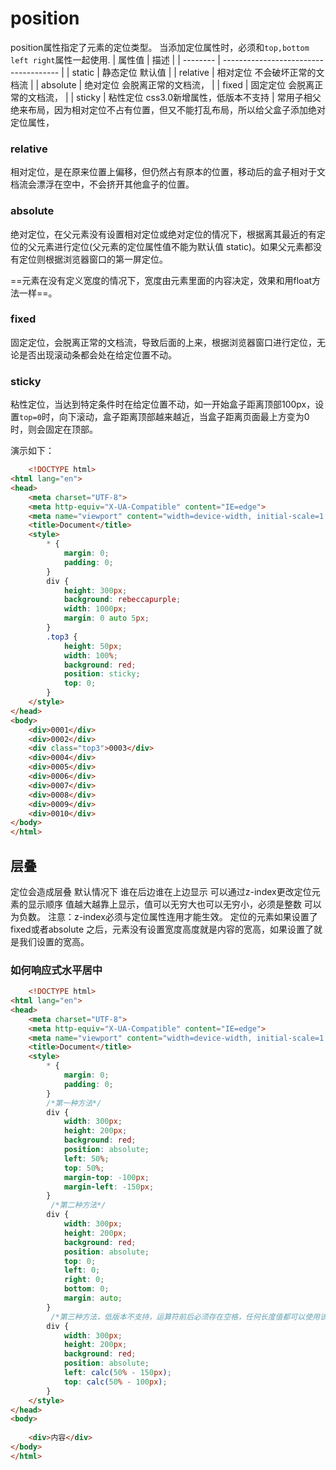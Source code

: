 # position
position属性指定了元素的定位类型。
当添加定位属性时，必须和`top,bottom left right`属性一起使用.
| 属性值   | 描述                                  |
| -------- | ------------------------------------- |
| static   | 静态定位 默认值                       |
| relative | 相对定位 不会破坏正常的文档流         |
| absolute | 绝对定位 会脱离正常的文档流，         |
| fixed    | 固定定位 会脱离正常的文档流，         |
| sticky   | 粘性定位 css3.0新增属性，低版本不支持 | 
常用子相父绝来布局，因为相对定位不占有位置，但又不能打乱布局，所以给父盒子添加绝对定位属性，

### relative
相对定位，是在原来位置上偏移，但仍然占有原本的位置，移动后的盒子相对于文档流会漂浮在空中，不会挤开其他盒子的位置。

### absolute
绝对定位，在父元素没有设置相对定位或绝对定位的情况下，根据离其最近的有定位的父元素进行定位(父元素的定位属性值不能为默认值 static)。如果父元素都没有定位则根据浏览器窗口的第一屏定位。

==元素在没有定义宽度的情况下，宽度由元素里面的内容决定，效果和用float方法一样==。

### fixed
固定定位，会脱离正常的文档流，导致后面的上来，根据浏览器窗口进行定位，无论是否出现滚动条都会处在给定位置不动。

### sticky
粘性定位，当达到特定条件时在给定位置不动，如一开始盒子距离顶部100px，设置`top=0`时，向下滚动，盒子距离顶部越来越近，当盒子距离页面最上方变为0时，则会固定在顶部。

演示如下：
```html
	<!DOCTYPE html>
<html lang="en">
<head>
    <meta charset="UTF-8">
    <meta http-equiv="X-UA-Compatible" content="IE=edge">
    <meta name="viewport" content="width=device-width, initial-scale=1.0">
    <title>Document</title>
    <style>
        * {
            margin: 0;
            padding: 0;
        }
        div {
            height: 300px;
            background: rebeccapurple;
            width: 1000px;
            margin: 0 auto 5px;
        }
        .top3 {
            height: 50px;
            width: 100%;
            background: red;
            position: sticky;
            top: 0;
        }
    </style>
</head>
<body>
    <div>0001</div>
    <div>0002</div>
    <div class="top3">0003</div>
    <div>0004</div>
    <div>0005</div>
    <div>0006</div>
    <div>0007</div>
    <div>0008</div>
    <div>0009</div>
    <div>0010</div>
</body>
</html>
```

## 层叠
定位会造成层叠
默认情况下 谁在后边谁在上边显示
可以通过z-index更改定位元素的显示顺序
值越大越靠上显示，值可以无穷大也可以无穷小，必须是整数   可以为负数。
注意：z-index必须与定位属性连用才能生效。
定位的元素如果设置了fixed或者absolute 之后，元素没有设置宽度高度就是内容的宽高，如果设置了就是我们设置的宽高。

### 如何响应式水平居中

```html
	<!DOCTYPE html>
<html lang="en">
<head>
    <meta charset="UTF-8">
    <meta http-equiv="X-UA-Compatible" content="IE=edge">
    <meta name="viewport" content="width=device-width, initial-scale=1.0">
    <title>Document</title>
    <style>
        * {
            margin: 0;
            padding: 0;
        }
        /*第一种方法*/
        div {
            width: 300px;
            height: 200px;
            background: red;
            position: absolute;
            left: 50%;
            top: 50%;
            margin-top: -100px;
            margin-left: -150px;
        }
         /*第二种方法*/
        div {
            width: 300px;
            height: 200px;
            background: red;
            position: absolute;
            top: 0;
            left: 0;
            right: 0;
            bottom: 0;
            margin: auto;
        }
         /*第三种方法，低版本不支持，运算符前后必须存在空格，任何长度值都可以使用该函数进行计算。它支持加减乘除*/
        div {
            width: 300px;
            height: 200px;
            background: red;
            position: absolute;
            left: calc(50% - 150px);
            top: calc(50% - 100px);
        }
    </style>
</head>
<body>
        
    <div>内容</div>
</body>
</html>
	
```